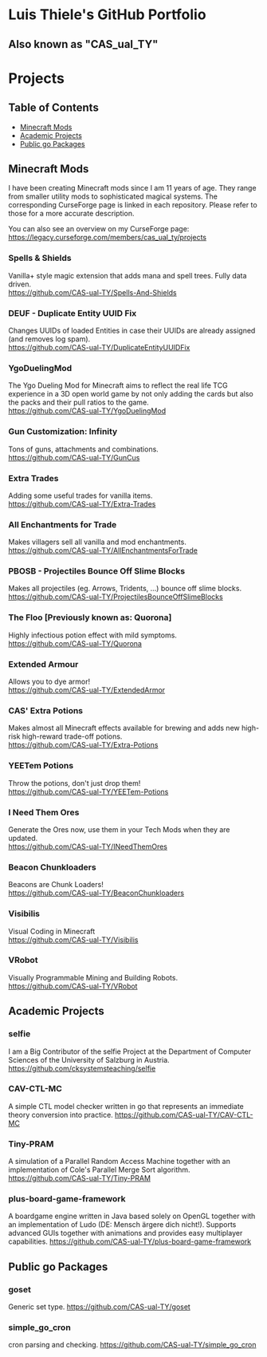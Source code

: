 # Luis Thiele's GitHub Portfolio
## Also known as "CAS_ual_TY"

# Projects

## Table of Contents
- [Minecraft Mods](#minecraft-mods)
- [Academic Projects](#academic-projects)
- [Public go Packages](#public-go-packages)

## Minecraft Mods

I have been creating Minecraft mods since I am 11 years of age. They range from smaller utility mods to sophisticated magical systems. The corresponding CurseForge page is linked in each repository. Please refer to those for a more accurate description.

You can also see an overview on my CurseForge page: https://legacy.curseforge.com/members/cas_ual_ty/projects

### Spells & Shields
Vanilla+ style magic extension that adds mana and spell trees. Fully data driven.  
https://github.com/CAS-ual-TY/Spells-And-Shields

### DEUF - Duplicate Entity UUID Fix
Changes UUIDs of loaded Entities in case their UUIDs are already assigned (and removes log spam).  
https://github.com/CAS-ual-TY/DuplicateEntityUUIDFix

### YgoDuelingMod
The Ygo Dueling Mod for Minecraft aims to reflect the real life TCG experience in a 3D open world game by not only adding the cards but also the packs and their pull ratios to the game.  
https://github.com/CAS-ual-TY/YgoDuelingMod

### Gun Customization: Infinity
Tons of guns, attachments and combinations.  
https://github.com/CAS-ual-TY/GunCus

### Extra Trades
Adding some useful trades for vanilla items.  
https://github.com/CAS-ual-TY/Extra-Trades

### All Enchantments for Trade
Makes villagers sell all vanilla and mod enchantments.  
https://github.com/CAS-ual-TY/AllEnchantmentsForTrade

### PBOSB - Projectiles Bounce Off Slime Blocks
Makes all projectiles (eg. Arrows, Tridents, ...) bounce off slime blocks.  
https://github.com/CAS-ual-TY/ProjectilesBounceOffSlimeBlocks

### The Floo \[Previously known as: Quorona]
Highly infectious potion effect with mild symptoms.  
https://github.com/CAS-ual-TY/Quorona

### Extended Armour
Allows you to dye armor!  
https://github.com/CAS-ual-TY/ExtendedArmor

### CAS' Extra Potions
Makes almost all Minecraft effects available for brewing and adds new high-risk high-reward trade-off potions.  
https://github.com/CAS-ual-TY/Extra-Potions

### YEETem Potions
Throw the potions, don't just drop them!  
https://github.com/CAS-ual-TY/YEETem-Potions

### I Need Them Ores
Generate the Ores now, use them in your Tech Mods when they are updated.  
https://github.com/CAS-ual-TY/INeedThemOres

### Beacon Chunkloaders
Beacons are Chunk Loaders!  
https://github.com/CAS-ual-TY/BeaconChunkloaders

### Visibilis
Visual Coding in Minecraft  
https://github.com/CAS-ual-TY/Visibilis

### VRobot
Visually Programmable Mining and Building Robots.  
https://github.com/CAS-ual-TY/VRobot

## Academic Projects

### selfie
I am a Big Contributor of the selfie Project at the Department of Computer Sciences of the University of Salzburg in Austria.
https://github.com/cksystemsteaching/selfie

### CAV-CTL-MC
A simple CTL model checker written in go that represents an immediate theory conversion into practice.
https://github.com/CAS-ual-TY/CAV-CTL-MC

### Tiny-PRAM
A simulation of a Parallel Random Access Machine together with an implementation of Cole's Parallel Merge Sort algorithm.
https://github.com/CAS-ual-TY/Tiny-PRAM

### plus-board-game-framework
A boardgame engine written in Java based solely on OpenGL together with an implementation of Ludo (DE: Mensch ärgere dich nicht!). Supports advanced GUIs together with animations and provides easy multiplayer capabilities.
https://github.com/CAS-ual-TY/plus-board-game-framework

## Public go Packages

### goset
Generic set type.
https://github.com/CAS-ual-TY/goset

### simple_go_cron
cron parsing and checking.
https://github.com/CAS-ual-TY/simple_go_cron
